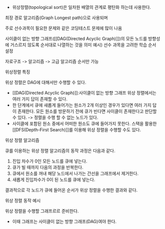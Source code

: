 

- 위상정렬(topological sort)은 일차원 배열의 관계로 평탄화 하는데 사용한다.


최장 경로 알고리즘(Graph Longest path)으로 사용되며

주로 선수과목이 필요한 문제와 같은 코딩테스트 문제에 많이 나옴

사이클이 없는 방향 그래프([[DAG(Directed Acyclic Graph)]])의 모든 노드를 방향성에 거스르지 않도록 순서대로 나열하는 것을 의미
예시) 선수 과목을 고려한 학습 순서 설정

자로구조 -> 알고리즘 -> 고급 알고리즘 순서만 가능


위상정렬 특징

위상 정렬은 DAG에 대해서만 수행할 수 있다.
-  [[DAG(Directed Acyclic Graph)]]:사이클이 없는 방향 그래프
위상 정렬에서는 여러 가지 답이 존재할 수 있다.
- 한 단계에서 큐에 새롭게 들어가는 원소가 2개 이상인 경우가 있다면 여러 가지 답이 존재한다.
모든 원소를 방문하기 전에 큐가 빈다면 사이클이 존재한다고 판단할 수 있다. -> 정렬을 수행 할 수 없는 노드가 있다.
- 사이클에 포함된 원소 중에서 어떠한 원소도 큐에 들어가지 못한다.
스택을 활용한 [[DFS(Depth-First Search)]]를 이용해 위상 정렬을 수행할 수도 있다.


위상 정렬 알고리즘

큐를 이용하는 위상 정렬 알고리즘의 동작 과정은 다음과 같다.
1. 진입 차수가 0인 모든 노드를 큐에 넣는다.
2. 큐가 빌 때까지 다음의 과정을 반복한다.
3. 큐에서 원소를 꺼내 해당 노드에서 나가는 간선을 그래프에서 제거한다.
4. 새롭게 진입차수가 0이 된 노드를 큐에 넣는다.

결과적으로 각 노드가 큐에 들어온 순서가 위상 정렬을 수행한 결과와 같다.

위상 정렬 동작 예시

위상 정렬을 수행할 그래프르르 준비한다.
 - 이때 그래프는 사이클이 없는 방향 그래프(DAG)여야 한다.
